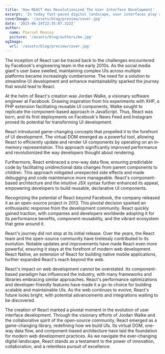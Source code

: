```yaml
---
title: 'How REACT Has Revolutionized The User Interface Development'
excerpt: 'In today fast-paced digital landscape, user interfaces play a crucial role in delivering seamless and engaging experiences. At the heart of this transformation stands React, a JavaScript library that has redefined how developers build user interfaces.'
coverImage: '/assets/blog/preview/cover.jpg'
date: '2023-06-24T22:35:07.322Z'
author:
  name: Piercel Moussa
  picture: '/assets/blog/authors/me.jpg'
ogImage:
  url: '/assets/blog/preview/cover.jpg'
---
```



The inception of React can be traced back to the challenges encountered by Facebook's engineering team in the early 2010s. As the social media giant's user base swelled, maintaining complex UIs across multiple platforms became increasingly cumbersome. The need for a solution to streamline UI development and enhance maintainability sparked the journey that would lead to React.

At the helm of React's creation was Jordan Walke, a visionary software engineer at Facebook. Drawing inspiration from his experiments with XHP, a PHP extension facilitating reusable UI components, Walke sought to replicate the component-based approach in JavaScript. Thus, React was born, and its first deployments on Facebook's News Feed and Instagram proved its potential for transforming UI development.

React introduced game-changing concepts that propelled it to the forefront of UI development. The virtual DOM emerged as a powerful tool, allowing React to efficiently update and render UI components by operating on an in-memory representation. This approach significantly improved performance and revolutionized the way developers thought about rendering.

Furthermore, React embraced a one-way data flow, ensuring predictable code by facilitating unidirectional data changes from parent components to children. This approach mitigated unexpected side effects and made debugging and code maintenance more manageable. React's component-based architecture and the intuitive JSX syntax further enhanced its appeal, empowering developers to build reusable, declarative UI components.

Recognizing the potential of React beyond Facebook, the company released it as an open-source project in 2013. This pivotal decision sparked an enthusiastic response from the development community. React quickly gained traction, with companies and developers worldwide adopting it for its performance benefits, component reusability, and the vibrant ecosystem that grew around it.

React's journey did not stop at its initial release. Over the years, the React team and the open-source community have tirelessly contributed to its evolution. Notable updates and improvements have made React even more powerful, ensuring it stays at the forefront of modern web development. React Native, an extension of React for building native mobile applications, further expanded React's reach beyond the web.

React's impact on web development cannot be overstated. Its component-based paradigm has influenced the industry, with many frameworks and libraries embracing similar approaches. React's performance optimizations and developer-friendly features have made it a go-to choice for building scalable and maintainable UIs. As the web continues to evolve, React's future looks bright, with potential advancements and integrations waiting to be discovered.

The creation of React marked a pivotal moment in the evolution of user interface development. Through the visionary efforts of Jordan Walke and the collaborative spirit of the open-source community, React emerged as a game-changing library, redefining how we build UIs. Its virtual DOM, one-way data flow, and component-based architecture have laid the foundation for modern web development practices. As we navigate the ever-changing digital landscape, React stands as a testament to the power of innovation, collaboration, and a relentless pursuit of excellence.
